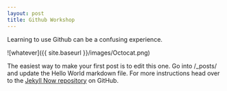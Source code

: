 ```yaml
---
layout: post
title: Github Workshop
---
```


Learning to use Github can be a confusing experience.

![whatever]({{ site.baseurl }}/images/Octocat.png)

The easiest way to make your first post is to edit this one. Go into /_posts/ and update the Hello World markdown file. For more instructions head over to the [Jekyll Now repository](https://github.com/barryclark/jekyll-now) on GitHub.